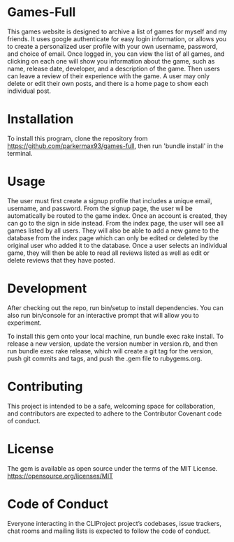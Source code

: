 # Games-Full

This games website is designed to archive a list of games for myself and my friends. It uses google authenticate for easy login information, or allows you to create a personalized user profile with your own username, password, and choice of email. Once logged in, you can view the list of all games, and clicking on each one will show you information about the game, such as name, release date, developer, and a description of the game. Then users can leave a review of their experience with the game. A user may only delete or edit their own posts, and there is a home page to show each individual post. 

# Installation 
To install this program, clone the repository from https://github.com/parkermax93/games-full, then run 'bundle install' in the terminal.

# Usage 
The user must first create a signup profile that includes a unique email, username, and password. From the signup page, the user wil be automatically be routed to the game index. Once an account is created, they can go to the sign in side instead. From the index page, the user will see all games listed by all users. They will also be able to add a new game to the database from the index page which can only be edited or deleted by the original user who added it to the database. Once a user selects an individual game, they will then be able to read all reviews listed as well as edit or delete reviews that they have posted.

# Development 
After checking out the repo, run bin/setup to install dependencies. You can also run bin/console for an interactive prompt that will allow you to experiment.

To install this gem onto your local machine, run bundle exec rake install. To release a new version, update the version number in version.rb, and then run bundle exec rake release, which will create a git tag for the version, push git commits and tags, and push the .gem file to rubygems.org.

# Contributing 
This project is intended to be a safe, welcoming space for collaboration, and contributors are expected to adhere to the Contributor Covenant code of conduct.

# License 
The gem is available as open source under the terms of the MIT License. https://opensource.org/licenses/MIT

# Code of Conduct 
Everyone interacting in the CLIProject project’s codebases, issue trackers, chat rooms and mailing lists is expected to follow the code of conduct.